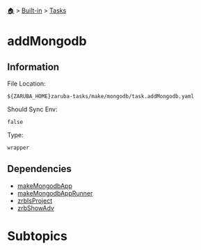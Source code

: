 <!--startTocHeader-->
[🏠](../../README.md) > [Built-in](../README.md) > [Tasks](README.md)
# addMongodb
<!--endTocHeader-->


## Information

File Location:

    ${ZARUBA_HOME}zaruba-tasks/make/mongodb/task.addMongodb.yaml

Should Sync Env:

    false

Type:

    wrapper


## Dependencies

- [makeMongodbApp](make-mongodb-app.md)
- [makeMongodbAppRunner](make-mongodb-app-runner.md)
- [zrbIsProject](zrb-is-project.md)
- [zrbShowAdv](zrb-show-adv.md)



# Subtopics
<!--startTocSubtopic-->
<!--endTocSubtopic-->